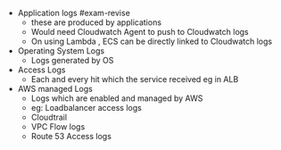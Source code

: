 - Application logs #exam-revise
	- these are produced by applications
	- Would need Cloudwatch Agent to push to Cloudwatch logs
	- On using Lambda , ECS can be directly linked to Cloudwatch logs
- Operating System Logs
	- Logs generated by OS
- Access Logs
	- Each and every hit which the service received eg in ALB
- AWS managed Logs
	- Logs which are enabled and managed by AWS
	- eg: Loadbalancer access logs
	- Cloudtrail
	- VPC Flow logs
	- Route 53 Access logs